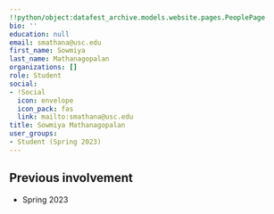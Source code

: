 ```yaml
---
!!python/object:datafest_archive.models.website.pages.PeoplePage
bio: ''
education: null
email: smathana@usc.edu
first_name: Sowmiya
last_name: Mathanagopalan
organizations: []
role: Student
social:
- !Social
  icon: envelope
  icon_pack: fas
  link: mailto:smathana@usc.edu
title: Sowmiya Mathanagopalan
user_groups:
- Student (Spring 2023)
---
```



## Previous involvement

* Spring 2023

